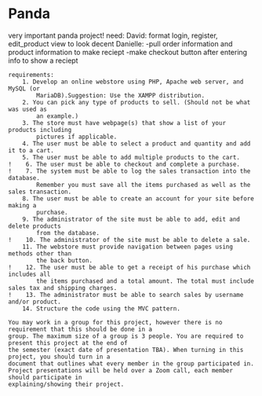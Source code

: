 # Panda

very important panda project!
need:
        David:
                format login, register, edit_product view to look decent
        Danielle:
                -pull order information and product information to make reciept
                -make checkout button after entering info to show a reciept 
                

```
requirements:
    1. Develop an online webstore using PHP, Apache web server, and MySQL (or       
        MariaDB).Suggestion: Use the XAMPP distribution.
    2. You can pick any type of products to sell. (Should not be what was used as 
        an example.)
    3. The store must have webpage(s) that show a list of your products including 
        pictures if applicable.
    4. The user must be able to select a product and quantity and add it to a cart.
    5. The user must be able to add multiple products to the cart.
!    6. The user must be able to checkout and complete a purchase.
!    7. The system must be able to log the sales transaction into the database. 
        Remember you must save all the items purchased as well as the sales transaction.
    8. The user must be able to create an account for your site before making a 
        purchase.
    9. The administrator of the site must be able to add, edit and delete products 
        from the database.
!    10. The administrator of the site must be able to delete a sale.
    11. The webstore must provide navigation between pages using methods other than 
        the back button.
!    12. The user must be able to get a receipt of his purchase which includes all 
        the items purchased and a total amount. The total must include sales tax and shipping charges.
!    13. The administrator must be able to search sales by username and/or product.
    14. Structure the code using the MVC pattern.
```
    You may work in a group for this project, however there is no requirement that this should be done in a
    group. The maximum size of a group is 3 people. You are required to present this project at the end of
    the semester (exact date of presentation TBA). When turning in this project, you should turn in a
    document that outlines what every member in the group participated in.
    Project presentations will be held over a Zoom call, each member should participate in
    explaining/showing their project.
